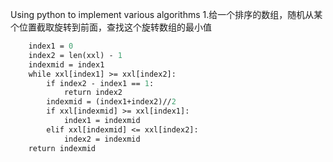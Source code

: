 
Using python to implement various algorithms
1.给一个排序的数组，随机从某个位置截取旋转到前面，查找这个旋转数组的最小值
```def xx(xxl):
    index1 = 0
    index2 = len(xxl) - 1
    indexmid = index1
    while xxl[index1] >= xxl[index2]:
        if index2 - index1 == 1:
            return index2
        indexmid = (index1+index2)//2
        if xxl[indexmid] >= xxl[index1]:
            index1 = indexmid
        elif xxl[indexmid] <= xxl[index2]:
            index2 = indexmid
    return indexmid
```
